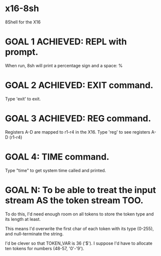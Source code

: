 # x16-8sh
8Shell for the X16

# GOAL 1 ACHIEVED: REPL with prompt.
When run, 8sh will print a percentage sign and a space:
% 

# GOAL 2 ACHIEVED: EXIT command.
Type 'exit' to exit.

# GOAL 3 ACHIEVED: REG command.
Registers A-D are mapped to r1-r4 in the X16.
Type 'reg' to see registers A-D (r1-r4)

# GOAL 4: TIME command.
Type "time" to get system time called and printed.



# GOAL N: To be able to treat the input stream AS the token stream TOO.
To do this, I'd need enough room on all tokens to store the token type
and its length at least.

This means I'd overwrite the first char of each token with its type
(0-255), and null-terminate the string.

I'd be clever so that TOKEN_VAR is 36 ('$').  I suppose I'd have to 
allocate ten tokens for numbers (48-57, '0'-'9').


